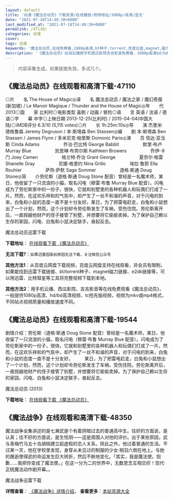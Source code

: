 ```yaml
---
layout: default
title: '动漫《魔法总动员》下载资源/在线播放/视频地址/1080p/高清/蓝光'
date: "2021-07-10T14:40:30+0800"
last_modified_at: "2021-07-10T14:40:30+0800"
permalink: /47110/
categories: 动漫
cover:
tags: 动漫
keywords: '魔法总动员,在线免费看,1080p高清,bt种子,torrent,百度云盘,magnet,磁力链,迅雷下载资源'
description: '《魔法总动员》在线云播放手机西瓜影院吉吉影音免费看，1080p高清bd/hd未删减完整版和tc抢先枪版，mkv/mp4格式，附带bt/torrent种子、magnet/磁力链、百度云盘、网盘资源迅雷下载链接'
---
```


>内容采集生成，如果链接失效，多试几个。


## 《魔法总动员》在线观看和高清下载-47110

◎片　　名 The House of Magic◎译　　名 魔法总动员 / 魔法之家 / 魔幻奇屋(新加坡) / Le Manoir Magique / Thunder and the House of Magic◎年　　代 2013◎国　　家 比利时◎电影类型 喜剧 / 动画 / 冒险◎语　　言 英语 / 法语 / 德语◎字　　幕 中字◎上映日期 2013-12-25(比利时) / 2015-04-04(中国大陆)◎iMDB评分 6.3/10 (5,115 votes)◎片　　长 1h:25m:10s◎导　　演 杰里米·德格鲁森 Jeremy Degruson / 本·斯塔森 Ben Stassen◎编　　剧 本·斯塔森 Ben Stassen / James Flynn / 多米尼克·帕里斯 Domonic Paris◎演　　员 信达·亚当斯 Cinda Adams　　　　　 乔治·巴比特 George Babbit　　　　　 默里·布卢 Murray Blue　　　　　 凯思琳·布劳尔斯 Kathleen Browers　　　　　 乔伊·卡门 Joey Camen　　　　　 格兰特·乔治 Grant George　　　　　 夏奈尔·格雷 Shanelle Gray　　　　　 尼娜·格里约 Nina Grillo　　　　　 埃拉·鲁耶 Ella Rouhier　　　　　 萨热·萨默 Sage Sommer　　　　　 道格·斯通 Doug Stone◎简　　介劳伦斯（道格·斯通 Doug Stone 配音）曾经是一名魔术师，某日，他收留了一只流浪的小猫，取名闪电（穆雷·布鲁 Murray Blue 配音）。闪电成为了劳伦斯家中的一份子，很快，它就和别墅里的各种机器人和玩偶们打成了一片。然而，在这欢乐祥和的气氛中，却产生了一丝不和谐的声音，对于闪电的到来，白兔和小鼠的态度一直不是十分友好。某日，为了把雷电赶走，白兔和小鼠想出了一个计划，然而，这个计划却令劳伦斯发生了车祸，受伤住院。劳伦斯离开后，一直觊觎他财产的侄子接管了别墅，并想要将它偷偷卖掉。为了保护自己赖以生存的家园，闪电、白兔和小鼠决定联手，奋起反击。


魔法总动员迅雷下载

**下载地址**： [在线观看下载 《魔法总动员》](https://www.993dy.com//vod-detail-id-29872.html) 


**无法下载?**：`如果迅雷因版权原因无法下载，关注微信公众号 `

**其他方法1**：从百度云网盘下载视频，百度云网盘支持在线观看，非会员有限制，如果能找到迅雷下载链接、bt/torrent种子、magnet磁力链接、e2dk链接等，可以用迅雷、比特彗星等工具将完整视频下载到本地。

**其他方法2**：用手机云播、西瓜影院、吉吉影音等在线免费观看《魔法总动员》，一般提供1080p高清、hd/bd高清视频、tc抢先版视频，视频为mkv或mp4格式，不同站点视频质量和播放速度不同。


## 《魔法总动员》在线观看和高清下载-19544

剧情介绍：劳伦斯（道格·斯通 Doug Stone 配音）曾经是一名魔术师，某日，他收留了一只流浪的小猫，取名闪电（穆雷·布鲁 Murray Blue 配音）。闪电成为了劳伦斯家中的一份子，很快，它就和别墅里的各种机器人和玩偶们打成了一片。然而，在这欢乐祥和的气氛中，却产生了一丝不和谐的声音，对于闪电的到来，白兔和小鼠的态度一直不是十分友好。  　　某日，为了把雷电赶走，白兔和小鼠想出了一个计划，然而，这个计划却令劳伦斯发生了车祸，受伤住院。劳伦斯离开后，一直觊觎他财产的侄子接管了别墅，并想要将它偷偷卖掉。为了保护自己赖以生存的家园，闪电、白兔和小鼠决定联手，奋起反击。


魔法总动员 (2013)

**下载地址**： [在线观看下载 《魔法总动员》](https://www.btbtdy.me/btdy/dy2288.html) 


## 《魔法战争》在线观看和高清下载-48350

魔法战争全集讲述的是七濑武是个有着阴暗过去的普通高中生。往好的方面说，是认真；往不好的方面说，是生性阴——这是周围人对他的评价。出于某些原因，武与青梅竹马五十岛胡桃建立起虚假的恋人关系，除此之外，他过着普通的生活。不过某一天，他在学校里发现，身穿从未见过的制服的少女·相羽六倒在地上。与她的邂逅使得武的命运发生巨大转折，然后不断地变化。「其实，我是魔法使。抱歉&hellip;…我把你变成了魔法使。」在这一分为二的世界中，无数思念互相交织！现代&middot;正统魔法动作剧开幕。。</p>


魔法战争迅雷下载

**详情查看**： [《魔法战争》详情介绍](/movie/48350/)， **查看更多**：[本站资源大全](/movie/t/all/)

